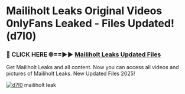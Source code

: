 # Mailiholt Leaks Original Videos 0nlyFans Leaked - Files Updated! (d7l0)

<h3>🔴 CLICK HERE 🌐==►► <a href="https://best4dudes.click/HH4t6V" rel="nofollow">Mailiholt Leaks Updated Files</a></h3>

Get Mailiholt Leaks and all content. Now you can access all videos and pictures of Mailiholt Leaks. New Updated Files 2025!

[![d7l0](https://github.com/user-attachments/assets/8c521d6e-e6e3-4a75-9320-d58ab9d79d5b)](https://best4dudes.click/HH4t6V)
mailiholt leak